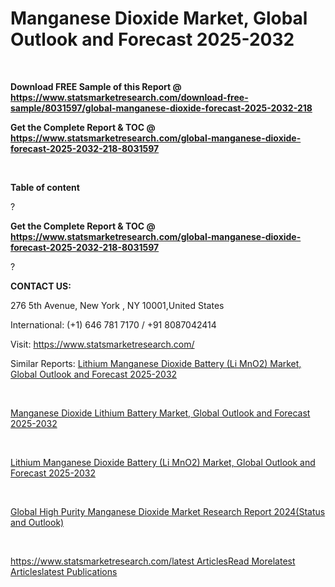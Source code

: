 <h1>Manganese Dioxide Market, Global Outlook and Forecast 2025-2032</h1><br/><p><strong>Download FREE Sample of this Report @ <a href="https://www.statsmarketresearch.com/download-free-sample/8031597/global-manganese-dioxide-forecast-2025-2032-218">https://www.statsmarketresearch.com/download-free-sample/8031597/global-manganese-dioxide-forecast-2025-2032-218</a></strong></p>
 
 
 
 <div><b>Get the Complete Report & TOC @ <a href="https://www.statsmarketresearch.com/global-manganese-dioxide-forecast-2025-2032-218-8031597">https://www.statsmarketresearch.com/global-manganese-dioxide-forecast-2025-2032-218-8031597</a></b></div>
 
 
 
 <p><br />
 
 <b>Table of content</b></p>
 
 
 
 <p>? </p>
 
 
 
 <div><b>Get the Complete Report & TOC @ <a href="https://www.statsmarketresearch.com/global-manganese-dioxide-forecast-2025-2032-218-8031597">https://www.statsmarketresearch.com/global-manganese-dioxide-forecast-2025-2032-218-8031597</a></b></div>
 
 
 
 <p>? </p>
 
 
 
 <p><b>CONTACT US:</b><br />
 
 276 5th Avenue, New York , NY 10001,United States<br />
 
 International: (+1) 646 781 7170 / +91 8087042414<br />
 
 Visit: <a href="https://www.statsmarketresearch.com/">https://www.statsmarketresearch.com/</a><br />
 
 Similar Reports: <a href="https://www.statsmarketresearch.com/global-manganese-dioxide-forecast-2025-2032-218-8031597">Lithium Manganese Dioxide Battery (Li MnO2) Market, Global Outlook and Forecast 2025-2032 </a><br />
 
 <br />
 
 <a href="https://www.statsmarketresearch.com/global-manganese-dioxide-forecast-2025-2032-218-8031597">Manganese Dioxide Lithium Battery Market, Global Outlook and Forecast 2025-2032 </a><br />
 
 <br />
 
 <a href="https://www.statsmarketresearch.com/global-manganese-dioxide-forecast-2025-2032-218-8031597">Lithium Manganese Dioxide Battery (Li MnO2) Market, Global Outlook and Forecast 2025-2032 </a><br />
 
 <br />
 
 <a href="https://www.statsmarketresearch.com/global-manganese-dioxide-forecast-2025-2032-218-8031597">Global High Purity Manganese Dioxide Market Research Report 2024(Status and Outlook)</a><br />
 
 <br />
 
 <a href="https://gyeongbokgung.com">https://www.statsmarketresearch.com/</a><a href="https://hallyeomaritime.com">latest Articles</a><a href="https://jingwansa.com">Read More</a><a href="https://nguoiviet.jp/">latest Articles</a><a href="https://www.intelmarketresearch.com/">latest Publications</a></p>